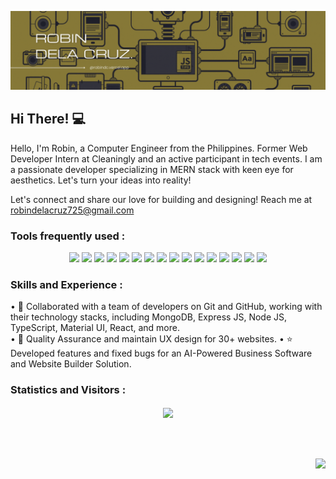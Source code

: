 [![@robindc](https://github.com/robin-dc/robin-dc/blob/main/robindc.gif)](https://robindc.vercel.app)

## Hi There! 💻
Hello, I'm Robin, a Computer Engineer from the Philippines. Former Web Developer Intern at Cleaningly and an active participant in tech events. I am a passionate developer specializing in MERN stack with keen eye for aesthetics. Let's turn your ideas into reality!

Let's connect and share our love for building and designing! Reach me at robindelacruz725@gmail.com

### Tools frequently used :
<div align="center">
    <img src="https://img.shields.io/badge/react%20-%2320232a.svg?&style=for-the-badge&logo=react&logoColor=%2361DAFB" />
    <img src="https://img.shields.io/badge/-Material UI-0057b7.svg?style=for-the-badge&logo=mui&logoColor=ffffff" />
    <img src="https://img.shields.io/badge/html5-%23E34F26.svg?style=for-the-badge&logo=html5&logoColor=white"/>
    <img src="https://img.shields.io/badge/css3%20-%2314354C.svg?&style=for-the-badge&logo=css3&logoColor=white" />
    <img src="https://img.shields.io/badge/javascript%20-%23323330.svg?&style=for-the-badge&logo=javascript&logoColor=%23F7DF1E" />
    <img src="https://img.shields.io/badge/-redux toolkit-6528e0?.svg?&style=for-the-badge&logo=redux&logoColor=white" />
    <img src="https://img.shields.io/badge/-materialize%20-ec6d71.svg?style=for-the-badge&logo=materialize&logoColor=ffffff" />
    <img src="http://img.shields.io/badge/-Adobe%20XD-2a0134?style=for-the-badge&logo=Adobe-xd&logoColor=#FF61F6" />
    <img src="https://img.shields.io/badge/-mocha chai-8d6738?.svg?&style=for-the-badge&logo=mocha&logoColor=white" />
    <img src="https://img.shields.io/badge/firebase-FFA712.svg?style=for-the-badge&logo=firebase&logoColor=white"/>
    <img src="https://img.shields.io/badge/-postman-ff6c37?.svg?&style=for-the-badge&logo=postman&logoColor=white"/>
    <img src="https://img.shields.io/badge/-npm-990000?.svg?&style=for-the-badge&logo=npm&logoColor=white"/>
    <img src="http://img.shields.io/badge/-Figma-233260?style=for-the-badge&logo=Figma&logoColor=white"/>
    <img src="https://img.shields.io/badge/-express-55871A?.svg?&style=for-the-badge&logo=express&logoColor=white"/>
    <img src="https://img.shields.io/badge/git%20-3d2d00.svg?&style=for-the-badge&logo=git&logoColor=#E34F26"/>
    <img src="https://img.shields.io/badge/-tailwind-0375A1?.svg?&style=for-the-badge&logo=tailwind css&logoColor=0f172a"/>
</div>


### Skills and Experience : 
• 🌻 Collaborated with a team of developers on Git and GitHub, working with their technology stacks, including MongoDB, Express JS, Node JS, TypeScript, Material UI, React, and more.<br />
• 💼 Quality Assurance and maintain UX design for 30+ websites.
•	⭐ Developed features and fixed bugs for an AI-Powered Business Software and Website Builder Solution.


### Statistics and Visitors :
<div align="center">
<a href="https://www.linkedin.com/in/robin-dela-cruz-12247023b/">
  <img align="center" src="https://github-readme-stats.vercel.app/api/top-langs/?username=robin-dc&langs_count=8&layout=compact&theme=material-palenight&hide=html,Tcl" /></div>
<br />
<br />
<br />
<p align="right">
  <img src="https://profile-counter.glitch.me/{robin-dc}/count.svg" />
 </p>

